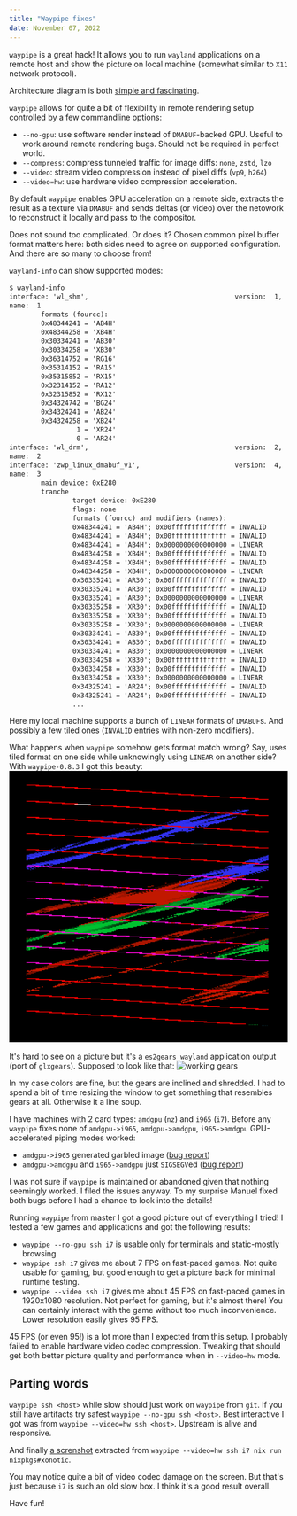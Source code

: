 ```yaml
---
title: "Waypipe fixes"
date: November 07, 2022
---
```


`waypipe` is a great hack! It allows you to run `wayland` applications
on a remote host and show the picture on local machine (somewhat similar
to `X11` network protocol).

Architecture diagram is both
[simple and fascinating](https://mstoeckl.com/notes/gsoc/blog.html).

`waypipe` allows for quite a bit of flexibility in remote rendering
setup controlled by a few commandline options:

- `--no-gpu`: use software render instead of `DMABUF`-backed GPU. Useful
  to work around remote rendering bugs. Should not be required in
  perfect world.
- `--compress`: compress tunneled traffic for image diffs: `none`, `zstd`, `lzo`
- `--video`: stream video compression instead of pixel diffs (`vp9`, `h264`)
- `--video=hw`: use hardware video compression acceleration.

By default `waypipe` enables GPU acceleration on a remote side, extracts
the result as a texture via `DMABUF` and sends deltas (or video) over the
netowork to reconstruct it locally and pass to the compositor.

Does not sound too complicated. Or does it? Chosen common pixel buffer
format matters here: both sides need to agree on supported configuration.
And there are so many to choose from!

`wayland-info` can show supported modes:

```
$ wayland-info
interface: 'wl_shm',                                     version:  1, name:  1
        formats (fourcc):
        0x48344241 = 'AB4H'
        0x48344258 = 'XB4H'
        0x30334241 = 'AB30'
        0x30334258 = 'XB30'
        0x36314752 = 'RG16'
        0x35314152 = 'RA15'
        0x35315852 = 'RX15'
        0x32314152 = 'RA12'
        0x32315852 = 'RX12'
        0x34324742 = 'BG24'
        0x34324241 = 'AB24'
        0x34324258 = 'XB24'
                 1 = 'XR24'
                 0 = 'AR24'
interface: 'wl_drm',                                     version:  2, name:  2
interface: 'zwp_linux_dmabuf_v1',                        version:  4, name:  3
        main device: 0xE280
        tranche
                target device: 0xE280
                flags: none
                formats (fourcc) and modifiers (names):
                0x48344241 = 'AB4H'; 0x00ffffffffffffff = INVALID
                0x48344241 = 'AB4H'; 0x00ffffffffffffff = INVALID
                0x48344241 = 'AB4H'; 0x0000000000000000 = LINEAR
                0x48344258 = 'XB4H'; 0x00ffffffffffffff = INVALID
                0x48344258 = 'XB4H'; 0x00ffffffffffffff = INVALID
                0x48344258 = 'XB4H'; 0x0000000000000000 = LINEAR
                0x30335241 = 'AR30'; 0x00ffffffffffffff = INVALID
                0x30335241 = 'AR30'; 0x00ffffffffffffff = INVALID
                0x30335241 = 'AR30'; 0x0000000000000000 = LINEAR
                0x30335258 = 'XR30'; 0x00ffffffffffffff = INVALID
                0x30335258 = 'XR30'; 0x00ffffffffffffff = INVALID
                0x30335258 = 'XR30'; 0x0000000000000000 = LINEAR
                0x30334241 = 'AB30'; 0x00ffffffffffffff = INVALID
                0x30334241 = 'AB30'; 0x00ffffffffffffff = INVALID
                0x30334241 = 'AB30'; 0x0000000000000000 = LINEAR
                0x30334258 = 'XB30'; 0x00ffffffffffffff = INVALID
                0x30334258 = 'XB30'; 0x00ffffffffffffff = INVALID
                0x30334258 = 'XB30'; 0x0000000000000000 = LINEAR
                0x34325241 = 'AR24'; 0x00ffffffffffffff = INVALID
                0x34325241 = 'AR24'; 0x00ffffffffffffff = INVALID
                ...
```

Here my local machine supports a bunch of `LINEAR` formats of `DMABUF`s.
And possibly a few tiled ones (`INVALID` entries with non-zero
modifiers).

What happens when `waypipe` somehow gets format match wrong? Say, uses
tiled format on one side while unknowingly using `LINEAR` on another side?
With `waypipe-0.8.3` I got this beauty:
![broken-gears](/posts.data/265-a-waypipe-bug/gears.png)

It's hard to see on a picture but it's a `es2gears_wayland` application
output (port of `glxgears`). Supposed to look like that:
![working gears](https://upload.wikimedia.org/wikipedia/commons/6/62/Xf86_glxgears.png)

In my case colors are fine, but the gears are inclined
and shredded. I had to spend a bit of time resizing the
window to get something that resembles gears at all. Otherwise
it a line soup.

I have machines with 2 card types: `amdgpu` (`nz`) and `i965` (`i7`).
Before any `waypipe` fixes none of `amdgpu->i965`, `amdgpu->amdgpu`,
`i965->amdgpu` GPU-accelerated piping modes worked:

- `amdgpu->i965` generated garbled image ([bug report](https://gitlab.freedesktop.org/mstoeckl/waypipe/-/issues/67))
- `amdgpu->amdgpu` and `i965->amdgpu` just `SIGSEGV`ed ([bug report](https://gitlab.freedesktop.org/mstoeckl/waypipe/-/issues/69))

I was not sure if `waypipe` is maintained or abandoned given that
nothing seemingly worked. I filed the issues anyway. To my surprise
Manuel fixed both bugs before I had a chance to look into the details!

Running `waypipe` from master I got a good picture out of everything I
tried! I tested a few games and applications and got the following results:

- `waypipe --no-gpu ssh i7` is usable only for terminals and
  static-mostly browsing
- `waypipe ssh i7` gives me about 7 FPS on fast-paced games. Not quite
  usable for gaming, but good enough to get a picture back for minimal
  runtime testing.
- `waypipe --video ssh i7` gives me about 45 FPS on fast-paced games
  in 1920x1080 resolution. Not perfect for gaming, but it's almost there!
  You can certainly interact with the game without too much inconvenience.
  Lower resolution easily gives 95 FPS.

45 FPS (or even 95!) is a lot more than I expected from this setup. I
probably failed to enable hardware video codec compression. Tweaking that
should get both better picture quality and performance when in `--video=hw`
mode.

## Parting words

`waypipe ssh <host>` while slow should just work on `waypipe` from `git`.
If you still have artifacts try safest `waypipe --no-gpu ssh <host>`.
Best interactive I got was from `waypipe --video=hw ssh <host>`.
Upstream is alive and responsive.

And finally [a screnshot](/posts.data/265-a-waypipe-bug/xonotic.png)
extracted from `waypipe --video=hw ssh i7 nix run nixpkgs#xonotic`.

You may notice quite a bit of video codec damage on the screen. But
that's just because `i7` is such an old slow box. I think it's a good
result overall.

Have fun!
